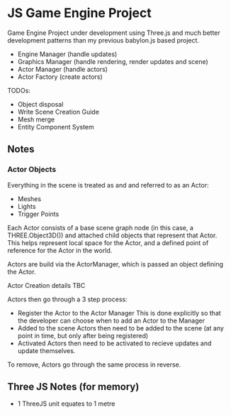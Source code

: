 # JS Game Engine Project

Game Engine Project under development using Three.js and much better development patterns than my previous babylon.js based project.

-   Engine Manager (handle updates)
-   Graphics Manager (handle rendering, render updates and scene)
-   Actor Manager (handle actors)
-   Actor Factory (create actors)

TODOs:

-   Object disposal
-   Write Scene Creation Guide
-   Mesh merge
-   Entity Component System

## Notes

### Actor Objects

Everything in the scene is treated as and and referred to as an Actor:

-   Meshes
-   Lights
-   Trigger Points

Each Actor consists of a base scene graph node (in this case, a THREE.Object3D()) and attached child objects that represent that Actor.
This helps represent local space for the Actor, and a defined point of reference for the Actor in the world.

Actors are build via the ActorManager, which is passed an object defining the Actor.

Actor Creation details TBC

Actors then go through a 3 step process:

-   Register the Actor to the Actor Manager
    This is done explicitly so that the developer can choose when to add an Actor to the Manager
-   Added to the scene
    Actors then need to be added to the scene (at any point in time, but only after being registered)
-   Activated
    Actors then need to be activated to recieve updates and update themselves.

To remove, Actors go through the same process in reverse.

## Three JS Notes (for memory)

-   1 ThreeJS unit equates to 1 metre
